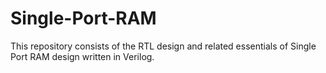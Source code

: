 # Single-Port-RAM
This repository consists of the RTL design and related essentials of Single Port RAM design written in Verilog.
